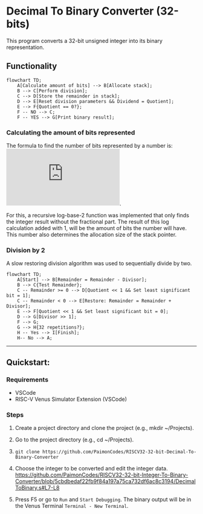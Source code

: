 # Decimal To Binary Converter (32-bits)
This program converts a 32-bit unsigned integer into its binary representation.

## Functionality
```mermaid
flowchart TD;
    A[Calculate amount of bits] --> B[Allocate stack];
    B --> C[Perform division];
    C --> D[Store the remainder in stack];
    D --> E[Reset division parameters && Dividend = Quotient];
    E --> F{Quotient == 0?};
    F -- NO --> C;
    F -- YES --> G[Print binary result];
 ```

### Calculating the amount of bits represented
The formula to find the number of bits represented by a number is: 
![equation](https://latex.codecogs.com/gif.latex?%5Cdpi%7B100%7D%20%5Cbg_white%20%5Clarge%20%5Clfloor%7B%5C%28log_%7B2%7D%20n%29%7D%5Crfloor%20&plus;%201).

For this, a recursive log-base-2 function was implemented that only finds the integer result without the fractional part.
The result of this log calculation added with 1, will be the amount of bits the number will have. This number also determines
the allocation size of the stack pointer.

### Division by 2
A slow restoring division algorithm was used to sequentially divide by two.

```mermaid
flowchart TD;
    A[Start] --> B[Remainder = Remainder - Divisor];
    B --> C{Test Remainder};
    C -- Remainder >= 0 --> D[Quotient << 1 && Set least significant bit = 1];
    C -- Remainder < 0 --> E[Restore: Remainder = Remainder + Divisor];
    E --> F[Quotient << 1 && Set least significant bit = 0];
    D --> G[Divisor >> 1];
    F --> G;
    G --> H{32 repetitions?};
    H -- Yes --> I[Finish];
    H-- No --> A;
```
----
## Quickstart:
### Requirements
- VSCode
- RISC-V Venus Simulator Extension (VSCode)

### Steps
1. Create a project directory and clone the project (e.g., mkdir ~/Projects).


2. Go to the project directory (e.g., cd ~/Projects).


3. `git clone https://github.com/PaimonCodes/RISCV32-32-bit-Decimal-To-Binary-Converter`


4. Choose the integer to be converted and edit the integer data.
https://github.com/PaimonCodes/RISCV32-32-bit-Integer-To-Binary-Converter/blob/5cbdbedaf22fb9f84a197a75ca732df6ac8c3194/DecimalToBinary.s#L7-L8


5. Press F5 or go to `Run` and `Start Debugging`. The binary output will be in the Venus Terminal `Terminal - New Terminal`.
